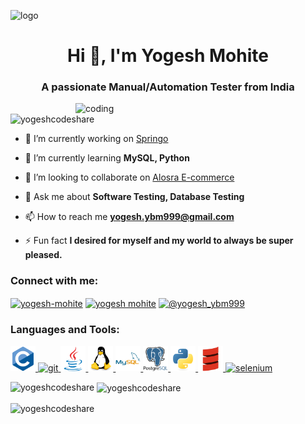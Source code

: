 ![logo](https://github.com/yogeshcodeshare/yogeshcodeshare/blob/main/Modern%20Minimalist%20Simple%20Technology%20Banner.png)
<h1 align="center">Hi 👋, I'm Yogesh Mohite</h1>
<h3 align="center">A passionate Manual/Automation Tester from India</h3>

<img align="right" alt="coding" width="400" src="https://user-images.githubusercontent.com/55389276/140866485-8fb1c876-9a8f-4d6a-98dc-08c4981eaf70.gif">
<p align="left"> <img src="https://komarev.com/ghpvc/?username=yogeshcodeshare&label=Profile%20views&color=0e75b6&style=flat" alt="yogeshcodeshare" /> </p>

- 🔭 I’m currently working on [Springo](https://play.google.com/store/apps/details?id=com.springo)

- 🌱 I’m currently learning **MySQL, Python**

- 👯 I’m looking to collaborate on [Alosra E-commerce](https://www.alosraonline.com/)

- 💬 Ask me about **Software Testing, Database Testing**

- 📫 How to reach me **yogesh.ybm999@gmail.com**

- ⚡ Fun fact **I desired for myself and my world to always be super pleased.**

<h3 align="left">Connect with me:</h3>
<p align="left">
<a href="https://linkedin.com/in/yogesh-mohite" target="blank"><img align="center" src="https://raw.githubusercontent.com/rahuldkjain/github-profile-readme-generator/master/src/images/icons/Social/linked-in-alt.svg" alt="yogesh-mohite" height="30" width="40" /></a>
<a href="https://fb.com/yogesh mohite" target="blank"><img align="center" src="https://raw.githubusercontent.com/rahuldkjain/github-profile-readme-generator/master/src/images/icons/Social/facebook.svg" alt="yogesh mohite" height="30" width="40" /></a>
<a href="https://www.hackerrank.com/@yogesh_ybm999" target="blank"><img align="center" src="https://raw.githubusercontent.com/rahuldkjain/github-profile-readme-generator/master/src/images/icons/Social/hackerrank.svg" alt="@yogesh_ybm999" height="30" width="40" /></a>
</p>

<h3 align="left">Languages and Tools:</h3>
<p align="left"> <a href="https://www.cprogramming.com/" target="_blank" rel="noreferrer"> <img src="https://raw.githubusercontent.com/devicons/devicon/master/icons/c/c-original.svg" alt="c" width="40" height="40"/> </a> <a href="https://git-scm.com/" target="_blank" rel="noreferrer"> <img src="https://www.vectorlogo.zone/logos/git-scm/git-scm-icon.svg" alt="git" width="40" height="40"/> </a> <a href="https://www.java.com" target="_blank" rel="noreferrer"> <img src="https://raw.githubusercontent.com/devicons/devicon/master/icons/java/java-original.svg" alt="java" width="40" height="40"/> </a> <a href="https://www.linux.org/" target="_blank" rel="noreferrer"> <img src="https://raw.githubusercontent.com/devicons/devicon/master/icons/linux/linux-original.svg" alt="linux" width="40" height="40"/> </a> <a href="https://www.mysql.com/" target="_blank" rel="noreferrer"> <img src="https://raw.githubusercontent.com/devicons/devicon/master/icons/mysql/mysql-original-wordmark.svg" alt="mysql" width="40" height="40"/> </a> <a href="https://www.postgresql.org" target="_blank" rel="noreferrer"> <img src="https://raw.githubusercontent.com/devicons/devicon/master/icons/postgresql/postgresql-original-wordmark.svg" alt="postgresql" width="40" height="40"/> </a> <a href="https://www.python.org" target="_blank" rel="noreferrer"> <img src="https://raw.githubusercontent.com/devicons/devicon/master/icons/python/python-original.svg" alt="python" width="40" height="40"/> </a> <a href="https://www.scala-lang.org" target="_blank" rel="noreferrer"> <img src="https://raw.githubusercontent.com/devicons/devicon/master/icons/scala/scala-original.svg" alt="scala" width="40" height="40"/> </a> <a href="https://www.selenium.dev" target="_blank" rel="noreferrer"> <img src="https://raw.githubusercontent.com/detain/svg-logos/780f25886640cef088af994181646db2f6b1a3f8/svg/selenium-logo.svg" alt="selenium" width="40" height="40"/> </a> </p>

<p><img align="left" src="https://github-readme-stats.vercel.app/api/top-langs?username=yogeshcodeshare&show_icons=true&locale=en&layout=compact" alt="yogeshcodeshare" /></p>

<p>&nbsp;<img align="center" src="https://github-readme-stats.vercel.app/api?username=yogeshcodeshare&show_icons=true&locale=en" alt="yogeshcodeshare" /></p>

<p><img align="center" src="https://github-readme-streak-stats.herokuapp.com/?user=yogeshcodeshare&" alt="yogeshcodeshare" /></p>

